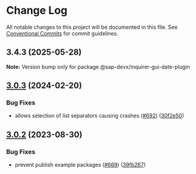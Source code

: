 # Change Log

All notable changes to this project will be documented in this file.
See [Conventional Commits](https://conventionalcommits.org) for commit guidelines.

## 3.4.3 (2025-05-28)

**Note:** Version bump only for package @sap-devx/inquirer-gui-date-plugin

## [3.0.3](https://github.com/SAP/inquirer-gui/sample-plugin/compare/v3.0.2...v3.0.3) (2024-02-20)

### Bug Fixes

- allows selection of list separators causing crashes ([#692](https://github.com/SAP/inquirer-gui/sample-plugin/issues/692)) ([30f2e50](https://github.com/SAP/inquirer-gui/sample-plugin/commit/30f2e50495fad128258b6f5cbbacb2d97a0937ca))

## [3.0.2](https://github.com/SAP/inquirer-gui/sample-plugin/compare/v3.0.1...v3.0.2) (2023-08-30)

### Bug Fixes

- prevent publish example packages ([#669](https://github.com/SAP/inquirer-gui/sample-plugin/issues/669)) ([39fb267](https://github.com/SAP/inquirer-gui/sample-plugin/commit/39fb267c0816522e88607e9308c974a5942308cb))
